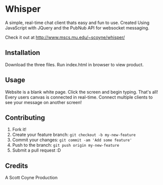 # Whisper
A simple, real-time chat client thats easy and fun to use.
Created Using JavaScript with JQuery and the PubNub API for websocket messaging.

Check it out at http://www.mscs.mu.edu/~scoyne/whisper/

## Installation

Download the three files. Run index.html in browser to view product.

## Usage

Website is a blank white page. Click the screen and begin typing. That's all!
Every users canvas is connected in real-time. Connect multiple clients to see your message on another screen!

## Contributing

1. Fork it!
2. Create your feature branch: `git checkout -b my-new-feature`
3. Commit your changes: `git commit -am 'Add some feature'`
4. Push to the branch: `git push origin my-new-feature`
5. Submit a pull request :D

## Credits

A Scott Coyne Production
